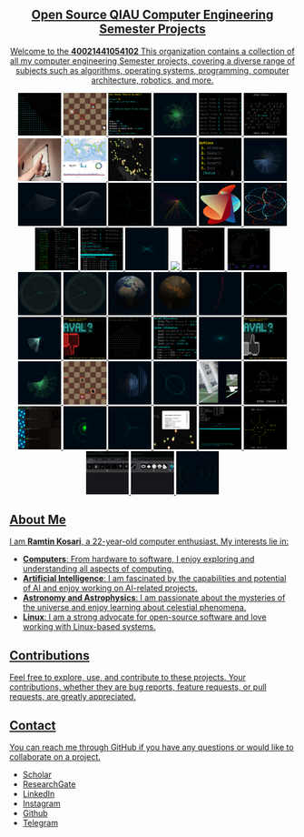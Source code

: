 <p align="center">
  <a href="https://github.com/40021441054102">
</p>

<div align="center">
    <h2>Open Source QIAU Computer Engineering Semester Projects</h2>
    <p size="2">
        Welcome to the <b>40021441054102</b> This organization contains a collection of all my computer engineering Semester projects, covering a diverse range of subjects such as algorithms, operating systems, programming, computer architecture, robotics, and more.
    </p>
</div>

<div align="center">
  <img src="https://github.com/40021441054102/.github/blob/main/assets/25.png" width="15%"/>
  <img src="https://github.com/40021441054102/.github/blob/main/assets/20.png" width="15%"/>
  <img src="https://github.com/40021441054102/.github/blob/main/assets/32.png" width="15%"/>
  <img src="https://github.com/40021441054102/.github/blob/main/assets/16.png" width="15%"/>
  <img src="https://github.com/40021441054102/.github/blob/main/assets/2.png" width="15%"/>
  <img src="https://github.com/40021441054102/.github/blob/main/assets/30.png" width="15%"/>
</div>
<div align="center">
  <img src="https://github.com/40021441054102/.github/blob/main/assets/36.png" width="15%"/>
  <img src="https://github.com/40021441054102/.github/blob/main/assets/3.png" width="15%"/>
  <img src="https://github.com/40021441054102/.github/blob/main/assets/5.png" width="15%"/>
  <img src="https://github.com/40021441054102/.github/blob/main/assets/18.png" width="15%"/>
  <img src="https://github.com/40021441054102/.github/blob/main/assets/33.png" width="15%"/>
  <img src="https://github.com/40021441054102/.github/blob/main/assets/14.png" width="15%"/>
</div>
<div align="center">
  <img src="https://github.com/40021441054102/Computer-Graphics/blob/main/Assets/11.png" alt="" width="15%"/>
  <img src="https://github.com/40021441054102/Computer-Graphics/blob/main/Assets/12.png" alt="" width="15%"/>
  <img src="https://github.com/40021441054102/Computer-Graphics/blob/main/Assets/7.png" alt="" width="15%"/>
  <img src="https://github.com/40021441054102/Computer-Graphics/blob/main/Assets/8.png" alt="" width="15%"/>
  <img src="https://github.com/40021441054102/Computer-Graphics/blob/main/Assets/9.png" alt="" width="15%"/>
  <img src="https://github.com/40021441054102/Computer-Graphics/blob/main/Assets/10.png" alt="" width="15%"/>
</div>
<div align="center">
  <img src="https://github.com/40021441054102/.github/blob/main/assets/4.png" width="15%"/>
  <img src="https://github.com/40021441054102/.github/blob/main/assets/6.jpg" width="15%"/>
  <img src="https://github.com/40021441054102/.github/blob/main/assets/21.png" width="15%"/>
  <img src="https://github.com/40021441054102/.github/blob/main/assets/1.png" width="15%"/>
  <img src="https://github.com/40021441054102/.github/blob/main/assets/28.png" width="15%"/>
  <img src="https://github.com/40021441054102/.github/blob/main/assets/9.png" width="15%"/>
</div>
<div align="center">
  <img src="https://github.com/40021441054102/Computer-Graphics/blob/main/Assets/1.png" alt="" width="15%"/>
  <img src="https://github.com/40021441054102/Computer-Graphics/blob/main/Assets/2.png" alt="" width="15%"/>
  <img src="https://github.com/40021441054102/Computer-Graphics/blob/main/Assets/3.png" alt="" width="15%"/>
  <img src="https://github.com/40021441054102/Computer-Graphics/blob/main/Assets/4.png" alt="" width="15%"/>
  <img src="https://github.com/40021441054102/Computer-Graphics/blob/main/Assets/5.png" alt="" width="15%"/>
  <img src="https://github.com/40021441054102/Computer-Graphics/blob/main/Assets/6.png" alt="" width="15%"/>
</div>
<div align="center">
  <img src="https://github.com/40021441054102/.github/blob/main/assets/17.png" width="15%"/>
  <img src="https://github.com/40021441054102/.github/blob/main/assets/26.png" width="15%"/>
  <img src="https://github.com/40021441054102/.github/blob/main/assets/8.png" width="15%"/>
  <img src="https://github.com/40021441054102/.github/blob/main/assets/7.jpg" width="15%"/>
  <img src="https://github.com/40021441054102/.github/blob/main/assets/22.png" width="15%"/>
  <img src="https://github.com/40021441054102/.github/blob/main/assets/27.png" width="15%"/>
</div>
<div align="center">
  <img src="https://github.com/40021441054102/.github/blob/main/assets/12.png" width="15%"/>
  <img src="https://github.com/40021441054102/.github/blob/main/assets/11.png" width="15%"/>
  <img src="https://github.com/40021441054102/.github/blob/main/assets/13.png" width="15%"/>
  <img src="https://github.com/40021441054102/.github/blob/main/assets/19.png" width="15%"/>
  <img src="https://github.com/40021441054102/.github/blob/main/assets/35.png" width="15%"/>
  <img src="https://github.com/40021441054102/.github/blob/main/assets/31.png" width="15%"/>
</div>
<div align="center">
  <img src="https://github.com/40021441054102/.github/blob/main/assets/24.png" width="15%"/>
  <img src="https://github.com/40021441054102/.github/blob/main/assets/15.png" width="15%"/>
  <img src="https://github.com/40021441054102/.github/blob/main/assets/23.png" width="15%"/>
  <img src="https://github.com/40021441054102/.github/blob/main/assets/34.png" width="15%"/>
  <img src="https://github.com/40021441054102/.github/blob/main/assets/10.jpg" width="15%"/>
  <img src="https://github.com/40021441054102/.github/blob/main/assets/29.png" width="15%"/>
</div>
<div align="center">
  <img src="https://github.com/40021441054102/Computer-Graphics/blob/main/Assets/13.png" alt="" width="15%"/>
  <img src="https://github.com/40021441054102/Computer-Graphics/blob/main/Assets/14.png" alt="" width="15%"/>
  <img src="https://github.com/40021441054102/Computer-Graphics/blob/main/Assets/15.png" alt="" width="15%"/>
</div>

## About Me

I am **Ramtin Kosari**, a 22-year-old computer enthusiast. My interests lie in:

- **Computers**: From hardware to software, I enjoy exploring and understanding all aspects of computing.
- **Artificial Intelligence**: I am fascinated by the capabilities and potential of AI and enjoy working on AI-related projects.
- **Astronomy and Astrophysics**: I am passionate about the mysteries of the universe and enjoy learning about celestial phenomena.
- **Linux**: I am a strong advocate for open-source software and love working with Linux-based systems.

## Contributions
Feel free to explore, use, and contribute to these projects. Your contributions, whether they are bug reports, feature requests, or pull requests, are greatly appreciated.

## Contact
You can reach me through GitHub if you have any questions or would like to collaborate on a project.
- [Scholar](https://scholar.google.com/citations?user=lXG5KwEAAAAJ&hl=en)
- [ResearchGate](https://www.researchgate.net/profile/Ramtin-Kosari)
- [LinkedIn](https://ir.linkedin.com/in/ramtin-kosari-149a5b244)
- [Instagram](https://www.instagram.com/ramtin.qb/)
- [Github](github.com/ramtinkosari)
- [Telegram](t.me/RamtinKosari)

